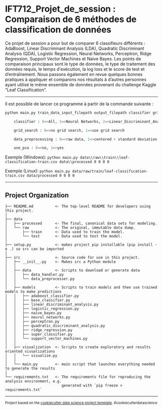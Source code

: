 IFT712_Projet_de_session : Comparaison de 6 méthodes de classification de données
==============================

Ce projet de session a pour but de comparer 6 classifieurs différents : AdaBoost, Linear Discriminant Analysis (LDA), Quadratic Discriminant Analysis (QDA), Logistic Regression, Neural Networks, Perceptron, Ridge Regression, Support Vector Machines et Naive Bayes. Les points de comparaison principaux sont le type de données, le type de traitement des données requis, le temps d'exécution, la log loss et le score de test et d’entraînement. Nous passons également en revue quelques bonnes pratiques à appliquer et comparons nos résultats à d’autres personnes ayant utilisé le même ensemble de données provenant du challenge Kaggle “Leaf Classification”.

***

Il est possible de lancer ce programme à partir de la commande suivante :

```python
python main.py train_data_input_filepath output_filepath classifier grid_search data_preprocessing use_pca

    classifier : 0=>All, 1=>Neural Networks, 2=>Linear_Discriminant_Analysis, 3=>Logistic_Regression, 4=Ridge, 5=>Perceptron, 6=>SVM, 7=> AdaBoost, 8=>Quadratic_Discriminant Analysis, 9=>Naive_Bayes, 10=Class_grouping

    grid_search : 0=>no grid search, 1=>use grid search

    data_preprocessing : 0=>raw data, 1=>centered + standard deviation normalization, 2=>centered + mean deviation normalization

    use_pca : 0=>no, 1=>yes
```
Exemple (Windows): ```python main.py data\\raw\\train\\leaf-classification-train.csv data\\processed 0 0 0 0```

Exemple (Linux): ```python main.py data/raw/train/leaf-classification-train.csv data/processed 0 0 0 0```

***

Project Organization
------------

    ├── README.md          <- The top-level README for developers using this project.
    │
    ├── data
    │   ├── processed      <- The final, canonical data sets for modeling.
    │   └── raw            <- The original, immutable data dump.
    │       ├── train      <- Data used to train the model.
    │       └── test       <- Data used to test the model.
    │
    ├── setup.py           <- makes project pip installable (pip install -e .) so src can be imported
    │
    ├── src                <- Source code for use in this project.
    │   ├── __init__.py    <- Makes src a Python module
    │   │
    │   ├── data           <- Scripts to download or generate data
    │   │   ├── data_handler.py
    │   │   └── data_preprocesser.py
    │   │
    │   ├── models         <- Scripts to train models and then use trained models to make predictions
    │   │   ├── adaboost_classifier.py
    │   │   ├── base_classifier.py
    │   │   ├── linear_discriminant_analysis.py
    │   │   ├── logistic_regression.py
    │   │   ├── naive_bayes.py
    │   │   ├── neural_networks.py
    │   │   ├── perceptron.py
    │   │   ├── quadratic_discriminant_analysis.py
    │   │   ├── ridge_regression.py
    │   │   ├── super_classifier.py
    │   │   └── support_vector_machines.py
    │   │
    │   ├── visualization  <- Scripts to create exploratory and results oriented visualizations
    │   │   └── visualize.py
    │   │
    │   └── main.py        <- main script that launches everything needed to generate the results
    │
    └── requirements.txt   <- The requirements file for reproducing the analysis environment, e.g.
                              generated with `pip freeze > requirements.txt`


--------

<p><small>Project based on the <a target="_blank" href="https://drivendata.github.io/cookiecutter-data-science/">cookiecutter data science project template</a>. #cookiecutterdatascience</small></p>
